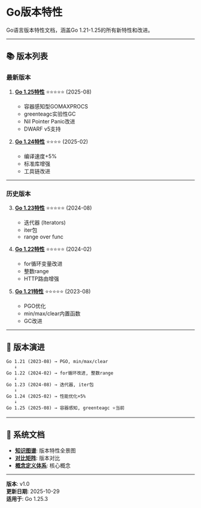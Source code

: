 ﻿# Go版本特性

Go语言版本特性文档，涵盖Go 1.21-1.25的所有新特性和改进。

---

## 📚 版本列表

### 最新版本

1. **[Go 1.25特性](./05-Go-1.25特性/README.md)** ⭐⭐⭐⭐⭐ (2025-08)
   - 容器感知型GOMAXPROCS
   - greenteagc实验性GC
   - Nil Pointer Panic改进
   - DWARF v5支持

2. **[Go 1.24特性](./04-Go-1.24特性/README.md)** ⭐⭐⭐⭐ (2025-02)
   - 编译速度+5%
   - 标准库增强
   - 工具链改进

---

### 历史版本

3. **[Go 1.23特性](./03-Go-1.23特性/README.md)** ⭐⭐⭐⭐⭐ (2024-08)
   - 迭代器 (Iterators)
   - iter包
   - range over func

4. **[Go 1.22特性](./02-Go-1.22特性/README.md)** ⭐⭐⭐⭐⭐ (2024-02)
   - for循环变量改进
   - 整数range
   - HTTP路由增强

5. **[Go 1.21特性](./01-Go-1.21特性/README.md)** ⭐⭐⭐⭐⭐ (2023-08)
   - PGO优化
   - min/max/clear内置函数
   - GC改进

---

## 🎯 版本演进

```
Go 1.21 (2023-08) → PGO, min/max/clear
   ↓
Go 1.22 (2024-02) → for循环改进, 整数range
   ↓
Go 1.23 (2024-08) → 迭代器, iter包
   ↓
Go 1.24 (2025-02) → 性能优化+5%
   ↓
Go 1.25 (2025-08) → 容器感知, greenteagc ⭐当前
```

---

## 📖 系统文档

- **[知识图谱](./00-知识图谱.md)**: 版本特性全景图
- **[对比矩阵](./00-对比矩阵.md)**: 版本对比
- **[概念定义体系](./00-概念定义体系.md)**: 核心概念

---

**版本**: v1.0  
**更新日期**: 2025-10-29  
**适用于**: Go 1.25.3
